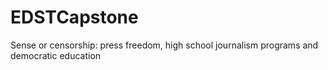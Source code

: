 # EDSTCapstone
Sense or censorship: press freedom, high school journalism programs and democratic education
